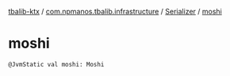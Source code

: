 [tbalib-ktx](../../index.md) / [com.npmanos.tbalib.infrastructure](../index.md) / [Serializer](index.md) / [moshi](./moshi.md)

# moshi

`@JvmStatic val moshi: Moshi`